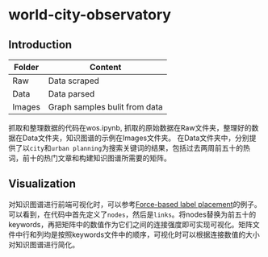 # world-city-observatory

## Introduction

Folder | Content
------------ | -------------
Raw | Data scraped
Data | Data parsed
Images | Graph samples bulit from data

抓取和整理数据的代码在wos.ipynb, 抓取的原始数据在Raw文件夹，整理好的数据在Data文件夹，知识图谱的示例在Images文件夹。
在Data文件夹中，分别提供了以`city`和`urban planning`为搜索关键词的结果，包括过去两周前五十的热词，前十的热门文章和构建知识图谱所需要的矩阵。


## Visualization

对知识图谱进行前端可视化时，可以参考<a href="http://bl.ocks.org/MoritzStefaner/1377729">Force-based label placement</a>的例子。可以看到，在代码中首先定义了`nodes`，然后是`links`。将nodes替换为前五十的keywords，再把矩阵中的数值作为它们之间的连接强度即可实现可视化。矩阵文件中行和列均是按照keywords文件中的顺序，可视化时可以根据连接数值的大小对知识图谱进行简化。



